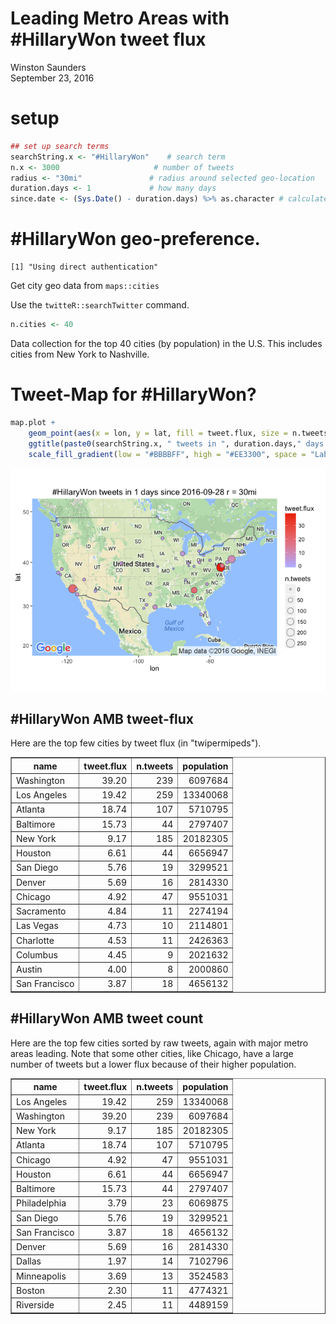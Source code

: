 # Leading Metro Areas with #HillaryWon tweet flux
Winston Saunders  
September 23, 2016  

# setup








```r
## set up search terms
searchString.x <- "#HillaryWon"    # search term
n.x <- 3000                     # number of tweets
radius <- "30mi"               # radius around selected geo-location
duration.days <- 1             # how many days
since.date <- (Sys.Date() - duration.days) %>% as.character # calculated starting date
```

# #HillaryWon geo-preference.


```
[1] "Using direct authentication"
```





Get city geo data from `maps::cities`












Use the `twitteR::searchTwitter` command. 


```r
n.cities <- 40
```

Data collection for the top 40 cities (by population) in the U.S. This includes cities from New York to Nashville.



# Tweet-Map for #HillaryWon?





```r
map.plot +
    geom_point(aes(x = lon, y = lat, fill = tweet.flux, size = n.tweets), data=analyzed_df, pch=21, color = "#33333399") +
    ggtitle(paste0(searchString.x, " tweets in ", duration.days," days since ", since.date, " r = ", radius)) +
    scale_fill_gradient(low = "#BBBBFF", high = "#EE3300", space = "Lab", na.value = "grey50", guide = "colourbar")
```

<img src="Metro_tweets_HillaryWon_files/figure-html/unnamed-chunk-8-1.png" style="display: block; margin: auto;" />



## #HillaryWon AMB tweet-flux

Here are the top few cities by tweet flux (in "twipermipeds").

<!-- html table generated in R 3.3.0 by xtable 1.8-2 package -->
<!--  -->
<table border=1>
<tr> <th> name </th> <th> tweet.flux </th> <th> n.tweets </th> <th> population </th>  </tr>
  <tr> <td> Washington </td> <td align="right"> 39.20 </td> <td align="right"> 239 </td> <td align="right"> 6097684 </td> </tr>
  <tr> <td> Los Angeles </td> <td align="right"> 19.42 </td> <td align="right"> 259 </td> <td align="right"> 13340068 </td> </tr>
  <tr> <td> Atlanta </td> <td align="right"> 18.74 </td> <td align="right"> 107 </td> <td align="right"> 5710795 </td> </tr>
  <tr> <td> Baltimore </td> <td align="right"> 15.73 </td> <td align="right">  44 </td> <td align="right"> 2797407 </td> </tr>
  <tr> <td> New York </td> <td align="right"> 9.17 </td> <td align="right"> 185 </td> <td align="right"> 20182305 </td> </tr>
  <tr> <td> Houston </td> <td align="right"> 6.61 </td> <td align="right">  44 </td> <td align="right"> 6656947 </td> </tr>
  <tr> <td> San Diego </td> <td align="right"> 5.76 </td> <td align="right">  19 </td> <td align="right"> 3299521 </td> </tr>
  <tr> <td> Denver </td> <td align="right"> 5.69 </td> <td align="right">  16 </td> <td align="right"> 2814330 </td> </tr>
  <tr> <td> Chicago </td> <td align="right"> 4.92 </td> <td align="right">  47 </td> <td align="right"> 9551031 </td> </tr>
  <tr> <td> Sacramento </td> <td align="right"> 4.84 </td> <td align="right">  11 </td> <td align="right"> 2274194 </td> </tr>
  <tr> <td> Las Vegas </td> <td align="right"> 4.73 </td> <td align="right">  10 </td> <td align="right"> 2114801 </td> </tr>
  <tr> <td> Charlotte </td> <td align="right"> 4.53 </td> <td align="right">  11 </td> <td align="right"> 2426363 </td> </tr>
  <tr> <td> Columbus </td> <td align="right"> 4.45 </td> <td align="right">   9 </td> <td align="right"> 2021632 </td> </tr>
  <tr> <td> Austin </td> <td align="right"> 4.00 </td> <td align="right">   8 </td> <td align="right"> 2000860 </td> </tr>
  <tr> <td> San Francisco </td> <td align="right"> 3.87 </td> <td align="right">  18 </td> <td align="right"> 4656132 </td> </tr>
   </table>

## #HillaryWon AMB tweet count

Here are the top few cities sorted by raw tweets, again with major metro areas leading. Note that some other cities, like Chicago, have a large number of tweets but a lower flux because of their higher population.

<!-- html table generated in R 3.3.0 by xtable 1.8-2 package -->
<!--  -->
<table border=1>
<tr> <th> name </th> <th> tweet.flux </th> <th> n.tweets </th> <th> population </th>  </tr>
  <tr> <td> Los Angeles </td> <td align="right"> 19.42 </td> <td align="right"> 259 </td> <td align="right"> 13340068 </td> </tr>
  <tr> <td> Washington </td> <td align="right"> 39.20 </td> <td align="right"> 239 </td> <td align="right"> 6097684 </td> </tr>
  <tr> <td> New York </td> <td align="right"> 9.17 </td> <td align="right"> 185 </td> <td align="right"> 20182305 </td> </tr>
  <tr> <td> Atlanta </td> <td align="right"> 18.74 </td> <td align="right"> 107 </td> <td align="right"> 5710795 </td> </tr>
  <tr> <td> Chicago </td> <td align="right"> 4.92 </td> <td align="right">  47 </td> <td align="right"> 9551031 </td> </tr>
  <tr> <td> Houston </td> <td align="right"> 6.61 </td> <td align="right">  44 </td> <td align="right"> 6656947 </td> </tr>
  <tr> <td> Baltimore </td> <td align="right"> 15.73 </td> <td align="right">  44 </td> <td align="right"> 2797407 </td> </tr>
  <tr> <td> Philadelphia </td> <td align="right"> 3.79 </td> <td align="right">  23 </td> <td align="right"> 6069875 </td> </tr>
  <tr> <td> San Diego </td> <td align="right"> 5.76 </td> <td align="right">  19 </td> <td align="right"> 3299521 </td> </tr>
  <tr> <td> San Francisco </td> <td align="right"> 3.87 </td> <td align="right">  18 </td> <td align="right"> 4656132 </td> </tr>
  <tr> <td> Denver </td> <td align="right"> 5.69 </td> <td align="right">  16 </td> <td align="right"> 2814330 </td> </tr>
  <tr> <td> Dallas </td> <td align="right"> 1.97 </td> <td align="right">  14 </td> <td align="right"> 7102796 </td> </tr>
  <tr> <td> Minneapolis </td> <td align="right"> 3.69 </td> <td align="right">  13 </td> <td align="right"> 3524583 </td> </tr>
  <tr> <td> Boston </td> <td align="right"> 2.30 </td> <td align="right">  11 </td> <td align="right"> 4774321 </td> </tr>
  <tr> <td> Riverside </td> <td align="right"> 2.45 </td> <td align="right">  11 </td> <td align="right"> 4489159 </td> </tr>
   </table>

  
  




